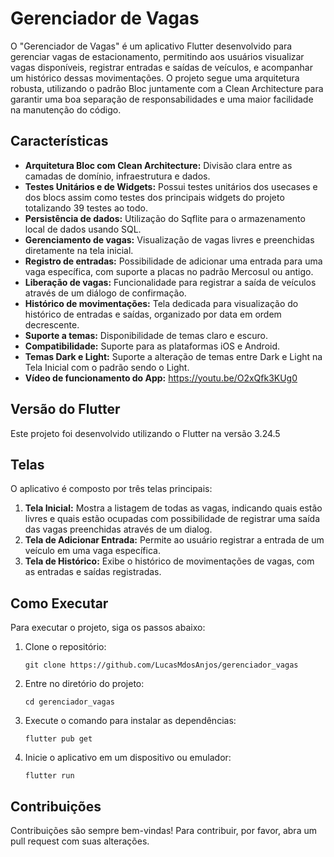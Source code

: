 # Gerenciador de Vagas

O "Gerenciador de Vagas" é um aplicativo Flutter desenvolvido para gerenciar vagas de estacionamento, permitindo aos usuários visualizar vagas disponíveis, registrar entradas e saídas de veículos, e acompanhar um histórico dessas movimentações. O projeto segue uma arquitetura robusta, utilizando o padrão Bloc juntamente com a Clean Architecture para garantir uma boa separação de responsabilidades e uma maior facilidade na manutenção do código.

## Características

- **Arquitetura Bloc com Clean Architecture:** Divisão clara entre as camadas de domínio, infraestrutura e dados.
- **Testes Unitários e de Widgets:** Possui testes unitários dos usecases e dos blocs assim como testes dos principais widgets do projeto totalizando 39 testes ao todo.
- **Persistência de dados:** Utilização do Sqflite para o armazenamento local de dados usando SQL.
- **Gerenciamento de vagas:** Visualização de vagas livres e preenchidas diretamente na tela inicial.
- **Registro de entradas:** Possibilidade de adicionar uma entrada para uma vaga específica, com suporte a placas no padrão Mercosul ou antigo.
- **Liberação de vagas:** Funcionalidade para registrar a saída de veículos através de um diálogo de confirmação.
- **Histórico de movimentações:** Tela dedicada para visualização do histórico de entradas e saídas, organizado por data em ordem decrescente.
- **Suporte a temas:** Disponibilidade de temas claro e escuro.
- **Compatibilidade:** Suporte para as plataformas iOS e Android.
- **Temas Dark e Light:** Suporte a alteração de temas entre Dark e Light na Tela Inicial com o padrão sendo o Light.
- **Vídeo de funcionamento do App:** https://youtu.be/O2xQfk3KUg0

## Versão do Flutter

Este projeto foi desenvolvido utilizando o Flutter na versão 3.24.5

## Telas

O aplicativo é composto por três telas principais:

1. **Tela Inicial:** Mostra a listagem de todas as vagas, indicando quais estão livres e quais estão ocupadas com possibilidade de registrar uma saída das vagas preenchidas através de um dialog.
2. **Tela de Adicionar Entrada:** Permite ao usuário registrar a entrada de um veículo em uma vaga específica.
3. **Tela de Histórico:** Exibe o histórico de movimentações de vagas, com as entradas e saídas registradas.

## Como Executar

Para executar o projeto, siga os passos abaixo:

1. Clone o repositório:
   ```
   git clone https://github.com/LucasMdosAnjos/gerenciador_vagas
   ```
2. Entre no diretório do projeto:
   ```
   cd gerenciador_vagas
   ```
3. Execute o comando para instalar as dependências:
   ```
   flutter pub get
   ```
4. Inicie o aplicativo em um dispositivo ou emulador:
   ```
   flutter run
   ```

## Contribuições

Contribuições são sempre bem-vindas! Para contribuir, por favor, abra um pull request com suas alterações.